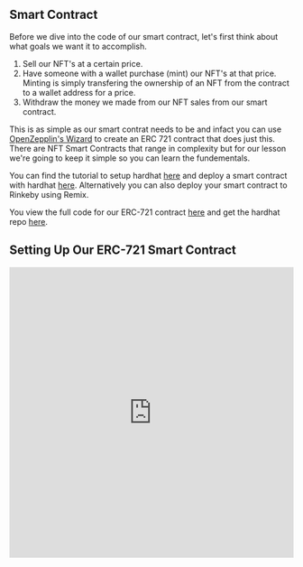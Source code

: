 
## Smart Contract

Before we dive into the code of our smart contract, let's first think about what goals we want it to accomplish.

1. Sell our NFT's at a certain price.
2. Have someone with a wallet purchase (mint) our NFT's at that price. Minting is simply transfering the ownership of an NFT from the contract to a wallet address for a price.
3. Withdraw the money we made from our NFT sales from our smart contract.

This is as simple as our smart contrat needs to be and infact you can use [OpenZepplin's Wizard](https://docs.openzeppelin.com/contracts/4.x/wizard) to create an ERC 721 contract that does just this. There are NFT Smart Contracts that range in complexity but for our lesson we're going to keep it simple so you can learn the fundementals. 

You can find the tutorial to setup hardhat [here](
https://app.cadena.dev/ZHjzLozd3mCsAcgMfeHE/lesson/ethereum-101/lesson-eth-6/6) and deploy a smart contract with hardhat [here](https://app.cadena.dev/ZHjzLozd3mCsAcgMfeHE/lesson/ethereum-101/lesson-eth-7/7). Alternatively you can also deploy your smart contract to Rinkeby using Remix. 

You view the full code for our ERC-721 contract [here](https://gist.github.com/saeedjabbar/ef711176780db78df65ac7ae15d9e3c8) and get the hardhat repo [here](https://github.com/CadenaDev/cadena_nft_smartcontract).



## Setting Up Our ERC-721 Smart Contract

<iframe width="100%" height="515" src="https://www.youtube.com/embed/Vebxr0-6moQ" title="YouTube video player" frameborder="0" allow="accelerometer; autoplay; clipboard-write; encrypted-media; gyroscope; picture-in-picture" allowfullscreen></iframe>

<script src="https://gist.github.com/saeedjabbar/ef711176780db78df65ac7ae15d9e3c8.js"></script>
